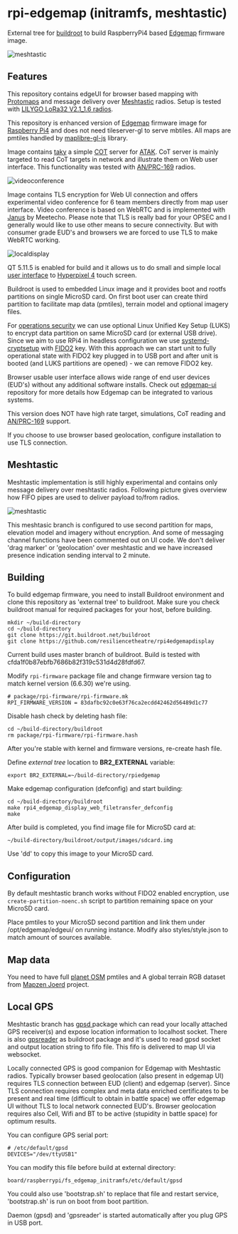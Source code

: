 # rpi-edgemap (initramfs, meshtastic)

External tree for [buildroot](https://buildroot.org) to build RaspberryPi4 based [Edgemap](https://resilience-theatre.com/edgemap/) firmware image. 

![meshtastic](https://github.com/resiliencetheatre/rpi4edgemapdisplay/blob/main/doc/meshtastic-kit.png?raw=true)

## Features

This repository contains edgeUI for browser based mapping with [Protomaps](https://protomaps.com/) and message delivery 
over [Meshtastic](https://meshtastic.org/) radios. Setup is tested with [LILYGO LoRa32 V2.1_1.6 radios](https://www.lilygo.cc/products/lora3).

This repository is enhanced version of [Edgemap](https://resilience-theatre.com/edgemap/) firmware image for
[Raspberry Pi4](https://en.wikipedia.org/wiki/Raspberry_Pi) and does not need tileserver-gl to serve 
mbtiles. All maps are pmtiles handled by [maplibre-gl-js](https://github.com/maplibre/maplibre-gl-js) library.

Image contains [taky](https://github.com/tkuester/taky) a simple [COT](https://www.mitre.org/sites/default/files/pdf/09_4937.pdf) server 
for [ATAK](https://tak.gov/products). CoT server is mainly targeted to read CoT targets in network and illustrate them on Web user interface.
This functionality was tested with [AN/PRC-169](https://silvustechnologies.com/) radios.

![videoconference](https://github.com/resiliencetheatre/rpi4edgemapdisplay/blob/main/doc/videoconference.png?raw=true)

Image contains TLS encryption for Web UI connection and offers experimental video conference for 6 team members directly from map user interface.
Video conference is based on WebRTC and is implemented with [Janus](https://github.com/meetecho/janus-gateway) by Meetecho. Please note that
TLS is really bad for your OPSEC and I generally would like to use other means to secure connectivity. But with consumer grade EUD's and browsers
we are forced to use TLS to make WebRTC working. 

![localdisplay](https://github.com/resiliencetheatre/rpi4edgemapdisplay/blob/main/doc/hyperpixel.png?raw=true)

QT 5.11.5 is enabled for build and it allows us to do small and simple local [user interface](https://github.com/resiliencetheatre/qrencode-ui) 
to [Hyperpixel 4](https://shop.pimoroni.com/products/hyperpixel-4?variant=12569485443155) touch screen.

Buildroot is used to embedded Linux image and it provides boot and rootfs partitions on single MicroSD card. On first boot user can
create third partition to facilitate map data (pmtiles), terrain model and optional imagery files. 

For [operations security](https://en.wikipedia.org/wiki/Operations_security) we can use optional Linux Unified Key Setup (LUKS) to encrypt data partition on same MicroSD card (or external USB drive).
Since we aim to use RPi4 in headless configuration we use [systemd-cryptsetup](https://www.freedesktop.org/software/systemd/man/latest/systemd-cryptsetup@.service.html)
with [FIDO2](https://shop.nitrokey.com/shop/product/nkfi2-nitrokey-fido2-55) key. With this approach we can start unit to fully operational state with FIDO2
key plugged in to USB port and after unit is booted (and LUKS partitions are opened) - we can remove FIDO2 key. 

Browser usable user interface allows wide range of end user devices (EUD's) without any additional software installs. Check out [edgemap-ui](https://github.com/resiliencetheatre/edgemap-ui) repository
for more details how Edgemap can be integrated to various systems.

This version does NOT have high rate target, simulations, CoT reading and [AN/PRC-169](https://silvustechnologies.com/) support. 

If you choose to use browser based geolocation, configure installation to use TLS connection. 

## Meshtastic

Meshtastic implementation is still highly experimental and contains only message delivery over meshtastic radios. Following
picture gives overview how FIFO pipes are used to deliver payload to/from radios.

![meshtastic](https://github.com/resiliencetheatre/rpi4edgemapdisplay/blob/main/doc/meshtastic.png?raw=true)

This meshtasic branch is configured to use second partition for maps, elevation model and imagery without encryption. And some of messaging 
channel functions have been commented out on UI code. We don't deliver 'drag marker' or 'geolocation' over meshtastic and we have increased
presence indication sending interval to 2 minute.


## Building

To build edgemap firmware, you need to install Buildroot environment and clone this repository 
as 'external tree' to buildroot. Make sure you check buildroot manual for required packages 
for your host, before building.

```
mkdir ~/build-directory
cd ~/build-directory
git clone https://git.buildroot.net/buildroot
git clone https://github.com/resiliencetheatre/rpi4edgemapdisplay
```

Current build uses master branch of buildroot. Build is tested with cfda1f0b87ebfb7686b82f319c531d4d28fdfd67.

Modify `rpi-firmware` package file and change firmware version tag to
match kernel version (6.6.30) we're using. 

```
# package/rpi-firmware/rpi-firmware.mk
RPI_FIRMWARE_VERSION = 83dafbc92c0e63f76ca2ecdd42462d56489d1c77
```

Disable hash check by deleting hash file:

```
cd ~/build-directory/buildroot
rm package/rpi-firmware/rpi-firmware.hash
```

After you're stable with kernel and firmware versions, re-create hash file.

Define _external tree_ location to **BR2_EXTERNAL** variable:

```
export BR2_EXTERNAL=~/build-directory/rpiedgemap
```

Make edgemap configuration (defconfig) and start building:

```
cd ~/build-directory/buildroot
make rpi4_edgemap_display_web_filetransfer_defconfig
make
```

After build is completed, you find image file for MicroSD card at:

```
~/build-directory/buildroot/output/images/sdcard.img
```

Use 'dd' to copy this image to your MicroSD card.

## Configuration

By default meshtastic branch works without FIDO2 enabled encryption, use `create-partition-noenc.sh` script to partition remaining space on your MicroSD card.

Place pmtiles to your MicroSD second partition and link them under /opt/edgemap/edgeui/ on running instance. Modify also styles/style.json to 
match amount of sources available.

## Map data

You need to have full [planet OSM](https://maps.protomaps.com/builds/) pmtiles and A global terrain RGB dataset from [Mapzen Joerd](https://github.com/tilezen/joerd) project.

## Local GPS

Meshtastic branch has [gpsd ](https://gpsd.io/) package which can read your locally attached GPS receiver(s) and expose
location information to localhost socket. There is also [gpsreader](https://github.com/resiliencetheatre/gpsreader) as
buildroot package and it's used to read gpsd socket and output location string to fifo file. This fifo is delivered to 
map UI via websocket. 

Locally connected GPS is good companion for Edgemap with Meshtastic radios. Typically browser based geolocation (also present 
in edgemap UI) requires TLS connection between EUD (client) and edgemap (server). Since TLS connection requires complex and
meta data enriched certificates to be present and real time (difficult to obtain in battle space) we offer edgemap UI without
TLS to local network connected EUD's. Browser geolocation requires also Cell, Wifi and BT to be active (stupidity in battle space) for optimum results.

You can configure GPS serial port:

```
# /etc/default/gpsd
DEVICES="/dev/ttyUSB1"
```

You can modify this file before build at external directory:

```
board/raspberrypi/fs_edgemap_initramfs/etc/default/gpsd
```

You could also use 'bootstrap.sh' to replace that file and restart service, 'bootstrap.sh' is run on boot from boot partition.

Daemon (gpsd) and 'gpsreader' is started automatically after you plug GPS in USB port.
